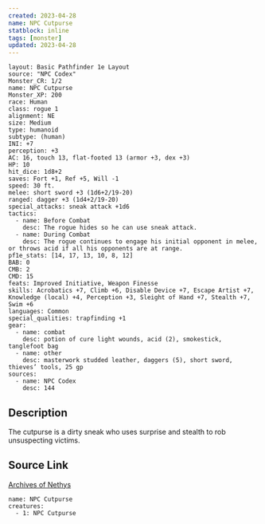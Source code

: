 ```yaml
---
created: 2023-04-28
name: NPC Cutpurse
statblock: inline
tags: [monster]
updated: 2023-04-28
---
```

```statblock
layout: Basic Pathfinder 1e Layout
source: "NPC Codex"
Monster_CR: 1/2
name: NPC Cutpurse
Monster_XP: 200
race: Human
class: rogue 1
alignment: NE
size: Medium
type: humanoid
subtype: (human)
INI: +7
perception: +3
AC: 16, touch 13, flat-footed 13 (armor +3, dex +3)
HP: 10
hit_dice: 1d8+2
saves: Fort +1, Ref +5, Will -1
speed: 30 ft.
melee: short sword +3 (1d6+2/19-20)
ranged: dagger +3 (1d4+2/19-20)
special_attacks: sneak attack +1d6
tactics:
  - name: Before Combat
    desc: The rogue hides so he can use sneak attack.
  - name: During Combat
    desc: The rogue continues to engage his initial opponent in melee, or throws acid if all his opponents are at range.
pf1e_stats: [14, 17, 13, 10, 8, 12]
BAB: 0
CMB: 2
CMD: 15
feats: Improved Initiative, Weapon Finesse
skills: Acrobatics +7, Climb +6, Disable Device +7, Escape Artist +7, Knowledge (local) +4, Perception +3, Sleight of Hand +7, Stealth +7, Swim +6
languages: Common
special_qualities: trapfinding +1
gear:
  - name: combat
    desc: potion of cure light wounds, acid (2), smokestick, tanglefoot bag
  - name: other
    desc: masterwork studded leather, daggers (5), short sword, thieves’ tools, 25 gp
sources:
  - name: NPC Codex
    desc: 144
```
## Description
The cutpurse is a dirty sneak who uses surprise and stealth to rob unsuspecting victims.
## Source Link
[Archives of Nethys](https://aonprd.com/NPCDisplay.aspx?ItemName=Cutpurse)
```encounter-table
name: NPC Cutpurse
creatures:
  - 1: NPC Cutpurse
```
